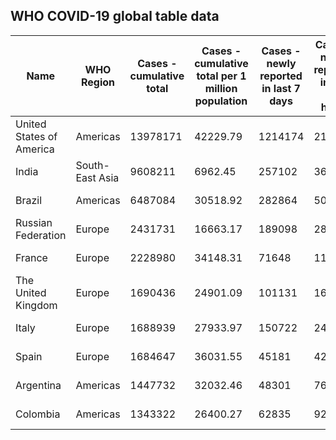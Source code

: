 ## WHO COVID-19 global table data

| Name  | WHO Region | Cases - cumulative total |Cases - cumulative total per 1 million population | Cases - newly reported in last 7 days|Cases - newly reported in last 24 hours|Deaths - cumulative total|Deaths - cumulative total per 1 million population|Deaths - newly reported in last 7 days|Deaths - newly reported in last 24 hours|Transmission Classification|
| ------------- | ------------- |------------- | ------------- |------------- | ------------- | ------------- | ------------- |------------- | ------------- |------------- |
|United States of America|Americas|13978171|42229.79|1214174|218671|274077|828.02|12617|2844|Community transmission|
|India|South-East Asia|9608211|6962.45|257102|36652|139700|101.23|3500|512|Clusters of cases|
|Brazil|Americas|6487084|30518.92|282864|50434|175270|824.57|3810|755|Community transmission|
|Russian Federation|Europe|2431731|16663.17|189098|28782|42684|292.49|3616|508|Clusters of cases|
|France|Europe|2228980|34148.31|71648|11107|54404|833.48|2850|625|Community transmission|
|The United Kingdom|Europe|1690436|24901.09|101131|16298|60617|892.92|3066|504|Community transmission|
|Italy|Europe|1688939|27933.97|150722|24110|58852|973.37|5175|814|Clusters of cases|
|Spain|Europe|1684647|36031.55|45181|4226|46252|989.25|947|49|Community transmission|
|Argentina|Americas|1447732|32032.46|48301|7629|39305|869.66|1364|149|Community transmission|
|Colombia|Americas|1343322|26400.27|62835|9233|37305|733.15|1286|188|Community transmission|
